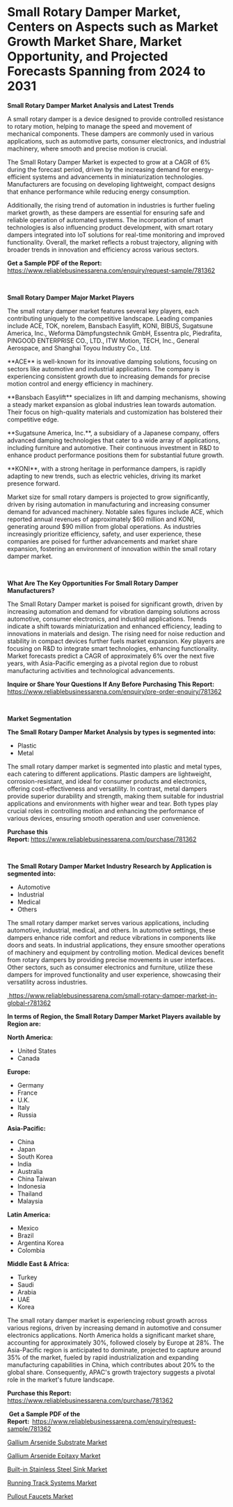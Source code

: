 <p><h1>Small Rotary Damper Market, Centers on Aspects such as Market Growth Market Share, Market Opportunity, and Projected Forecasts Spanning from 2024 to 2031</h1></p><p><strong>Small Rotary Damper Market Analysis and Latest Trends</strong></p>
<p><p>A small rotary damper is a device designed to provide controlled resistance to rotary motion, helping to manage the speed and movement of mechanical components. These dampers are commonly used in various applications, such as automotive parts, consumer electronics, and industrial machinery, where smooth and precise motion is crucial. </p><p>The Small Rotary Damper Market is expected to grow at a CAGR of 6% during the forecast period, driven by the increasing demand for energy-efficient systems and advancements in miniaturization technologies. Manufacturers are focusing on developing lightweight, compact designs that enhance performance while reducing energy consumption. </p><p>Additionally, the rising trend of automation in industries is further fueling market growth, as these dampers are essential for ensuring safe and reliable operation of automated systems. The incorporation of smart technologies is also influencing product development, with smart rotary dampers integrated into IoT solutions for real-time monitoring and improved functionality. Overall, the market reflects a robust trajectory, aligning with broader trends in innovation and efficiency across various sectors.</p></p>
<p><strong>Get a Sample PDF of the Report:&nbsp;</strong> <a href="https://www.reliablebusinessarena.com/enquiry/request-sample/781362?utm_campaign=1331&utm_medium=2&utm_source=Github&utm_content=ia&utm_term=15102024&utm_id=small-rotary-damper">https://www.reliablebusinessarena.com/enquiry/request-sample/781362</a></p>
<p>&nbsp;</p>
<p><strong>Small Rotary Damper Major Market Players</strong></p>
<p><p>The small rotary damper market features several key players, each contributing uniquely to the competitive landscape. Leading companies include ACE, TOK, norelem, Bansbach Easylift, KONI, BIBUS, Sugatsune America, Inc., Weforma Dämpfungstechnik GmbH, Essentra plc, Piedrafita, PINGOOD ENTERPRISE CO., LTD., ITW Motion, TECH, Inc., General Aerospace, and Shanghai Toyou Industry Co., Ltd.</p><p>**ACE** is well-known for its innovative damping solutions, focusing on sectors like automotive and industrial applications. The company is experiencing consistent growth due to increasing demands for precise motion control and energy efficiency in machinery.</p><p>**Bansbach Easylift** specializes in lift and damping mechanisms, showing a steady market expansion as global industries lean towards automation. Their focus on high-quality materials and customization has bolstered their competitive edge.</p><p>**Sugatsune America, Inc.**, a subsidiary of a Japanese company, offers advanced damping technologies that cater to a wide array of applications, including furniture and automotive. Their continuous investment in R&D to enhance product performance positions them for substantial future growth.</p><p>**KONI**, with a strong heritage in performance dampers, is rapidly adapting to new trends, such as electric vehicles, driving its market presence forward. </p><p>Market size for small rotary dampers is projected to grow significantly, driven by rising automation in manufacturing and increasing consumer demand for advanced machinery. Notable sales figures include ACE, which reported annual revenues of approximately $60 million and KONI, generating around $90 million from global operations. As industries increasingly prioritize efficiency, safety, and user experience, these companies are poised for further advancements and market share expansion, fostering an environment of innovation within the small rotary damper market.</p></p>
<p>&nbsp;</p>
<p><strong>What Are The Key Opportunities For Small Rotary Damper Manufacturers?</strong></p>
<p><p>The Small Rotary Damper market is poised for significant growth, driven by increasing automation and demand for vibration damping solutions across automotive, consumer electronics, and industrial applications. Trends indicate a shift towards miniaturization and enhanced efficiency, leading to innovations in materials and design. The rising need for noise reduction and stability in compact devices further fuels market expansion. Key players are focusing on R&D to integrate smart technologies, enhancing functionality. Market forecasts predict a CAGR of approximately 6% over the next five years, with Asia-Pacific emerging as a pivotal region due to robust manufacturing activities and technological advancements.</p></p>
<p><strong>Inquire or Share Your Questions If Any Before Purchasing This Report:</strong> <a href="https://www.reliablebusinessarena.com/enquiry/pre-order-enquiry/781362?utm_campaign=1331&utm_medium=2&utm_source=Github&utm_content=ia&utm_term=15102024&utm_id=small-rotary-damper">https://www.reliablebusinessarena.com/enquiry/pre-order-enquiry/781362</a></p>
<p>&nbsp;</p>
<p><strong>Market Segmentation</strong></p>
<p><strong>The Small Rotary Damper Market Analysis by types is segmented into:</strong></p>
<p><ul><li>Plastic</li><li>Metal</li></ul></p>
<p><p>The small rotary damper market is segmented into plastic and metal types, each catering to different applications. Plastic dampers are lightweight, corrosion-resistant, and ideal for consumer products and electronics, offering cost-effectiveness and versatility. In contrast, metal dampers provide superior durability and strength, making them suitable for industrial applications and environments with higher wear and tear. Both types play crucial roles in controlling motion and enhancing the performance of various devices, ensuring smooth operation and user convenience.</p></p>
<p><strong>Purchase this Report:&nbsp;</strong><a href="https://www.reliablebusinessarena.com/purchase/781362?utm_campaign=1331&utm_medium=2&utm_source=Github&utm_content=ia&utm_term=15102024&utm_id=small-rotary-damper">https://www.reliablebusinessarena.com/purchase/781362</a></p>
<p>&nbsp;</p>
<p><strong>The Small Rotary Damper Market Industry Research by Application is segmented into:</strong></p>
<p><ul><li>Automotive</li><li>Industrial</li><li>Medical</li><li>Others</li></ul></p>
<p><p>The small rotary damper market serves various applications, including automotive, industrial, medical, and others. In automotive settings, these dampers enhance ride comfort and reduce vibrations in components like doors and seats. In industrial applications, they ensure smoother operations of machinery and equipment by controlling motion. Medical devices benefit from rotary dampers by providing precise movements in user interfaces. Other sectors, such as consumer electronics and furniture, utilize these dampers for improved functionality and user experience, showcasing their versatility across industries.</p></p>
<p><a href="https://www.reliablebusinessarena.com/small-rotary-damper-market-in-global-r781362?utm_campaign=1331&utm_medium=2&utm_source=Github&utm_content=ia&utm_term=15102024&utm_id=small-rotary-damper">&nbsp;https://www.reliablebusinessarena.com/small-rotary-damper-market-in-global-r781362</a></p>
<p><strong>In terms of Region, the Small Rotary Damper Market Players available by Region are:</strong></p>
<p>
    <p> <strong> North America: </strong>
        <ul>
            <li>United States</li>
            <li>Canada</li>
        </ul>
        </p> 
    <p> <strong> Europe: </strong>
        <ul>
            <li>Germany</li>
            <li>France</li>
            <li>U.K.</li>
            <li>Italy</li>
            <li>Russia</li>
        </ul>
        </p> 
    <p> <strong> Asia-Pacific: </strong>
        <ul>
            <li>China</li>
            <li>Japan</li>
            <li>South Korea</li>
            <li>India</li>
            <li>Australia</li>
            <li>China Taiwan</li>
            <li>Indonesia</li>
            <li>Thailand</li>
            <li>Malaysia</li>
        </ul>
        </p> 
    <p> <strong> Latin America: </strong>
        <ul>
            <li>Mexico</li>
            <li>Brazil</li>
            <li>Argentina Korea</li>
            <li>Colombia</li>
        </ul>
        </p> 
    <p> <strong> Middle East & Africa: </strong>
        <ul>
            <li>Turkey</li>
            <li>Saudi</li>
            <li>Arabia</li>
            <li>UAE</li>
            <li>Korea</li>
        </ul>
    </p>
    </p>
<p><p>The small rotary damper market is experiencing robust growth across various regions, driven by increasing demand in automotive and consumer electronics applications. North America holds a significant market share, accounting for approximately 30%, followed closely by Europe at 28%. The Asia-Pacific region is anticipated to dominate, projected to capture around 35% of the market, fueled by rapid industrialization and expanding manufacturing capabilities in China, which contributes about 20% to the global share. Consequently, APAC's growth trajectory suggests a pivotal role in the market's future landscape.</p></p>
<p><strong>Purchase this Report: </strong><a href="https://www.reliablebusinessarena.com/purchase/781362?utm_campaign=1331&utm_medium=2&utm_source=Github&utm_content=ia&utm_term=15102024&utm_id=small-rotary-damper">https://www.reliablebusinessarena.com/purchase/781362</a></p>
<p>&nbsp;<strong>Get a Sample PDF of the Report:&nbsp;&nbsp;</strong><a href="https://www.reliablebusinessarena.com/enquiry/request-sample/781362?utm_campaign=1331&utm_medium=2&utm_source=Github&utm_content=ia&utm_term=15102024&utm_id=small-rotary-damper">https://www.reliablebusinessarena.com/enquiry/request-sample/781362</a></p>
<p><strong></strong></p>
<p><p><a href="https://www.linkedin.com/pulse/investing-gallium-arsenide-substrate-market-trends-leading-products-72quf?trk=public_post_embed_feed-article-content&utm_campaign=1331&utm_medium=2&utm_source=Github&utm_content=ia&utm_term=15102024&utm_id=small-rotary-damper">Gallium Arsenide Substrate Market</a></p><p><a href="https://www.linkedin.com/pulse/global-gallium-arsenide-epitaxy-market-exploring-share-trends-tgqsf?utm_campaign=1331&utm_medium=2&utm_source=Github&utm_content=ia&utm_term=15102024&utm_id=small-rotary-damper">Gallium Arsenide Epitaxy Market</a></p><p><a href="https://github.com/ottolineki0zc/Market-Research-Report-List-1/blob/main/built-in-stainless-steel-sink-market.md?utm_campaign=1331&utm_medium=2&utm_source=Github&utm_content=ia&utm_term=15102024&utm_id=small-rotary-damper">Built-in Stainless Steel Sink Market</a></p><p><a href="https://www.linkedin.com/pulse/future-innovation-global-running-track-systems-market-growth-q6gvf?trk=public_post_embed_feed-article-content&utm_campaign=1331&utm_medium=2&utm_source=Github&utm_content=ia&utm_term=15102024&utm_id=small-rotary-damper">Running Track Systems Market</a></p><p><a href="https://github.com/sofayahoo2023/Market-Research-Report-List-6/blob/main/pullout-faucets-market.md?utm_campaign=1331&utm_medium=2&utm_source=Github&utm_content=ia&utm_term=15102024&utm_id=small-rotary-damper">Pullout Faucets Market</a></p></p>